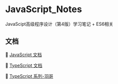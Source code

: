 # JavaScript_Notes
JavaScipt高级程序设计（第4版）学习笔记 + ES6相关


## 文档

🔗  [JavaScript 文档](https://developer.mozilla.org/zh-CN/docs/Web/JavaScript)

🔗  [TypeScript 文档](https://www.typescriptlang.org/zh/)

🔗  [TypeScript 系列-羽哥](https://ts.yayujs.com/)
